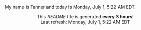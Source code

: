 My name is Tanner and today is Monday, July 1, 5:22 AM EDT.

<p align="center">This <i>README</i> file is generated <b>every 3 hours</b>!</br>Last refresh: Monday, July 1, 5:22 AM EDT<br /></p>
